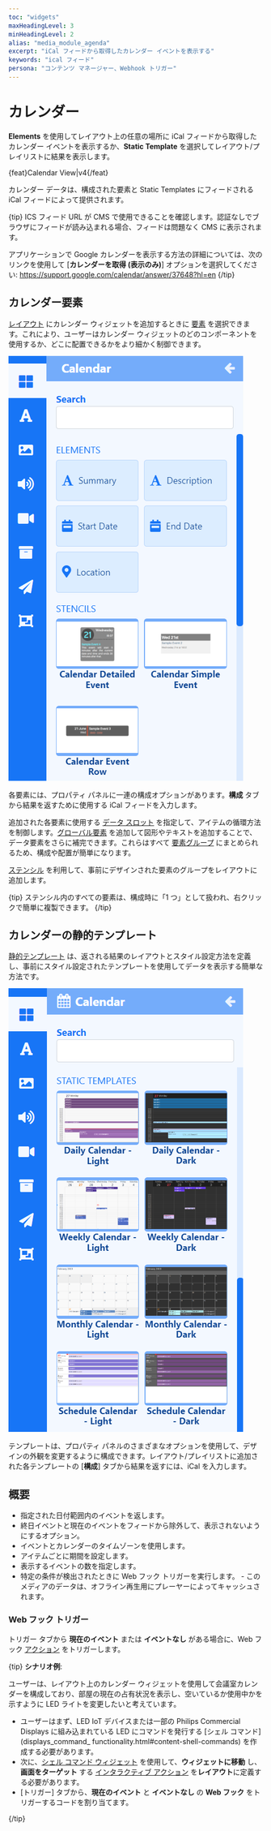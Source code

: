 ```yaml
---
toc: "widgets"
maxHeadingLevel: 3
minHeadingLevel: 2
alias: "media_module_agenda"
excerpt: "iCal フィードから取得したカレンダー イベントを表示する"
keywords: "ical フィード"
persona: "コンテンツ マネージャー、Webhook トリガー"
---
```


# カレンダー

**Elements** を使用してレイアウト上の任意の場所に iCal フィードから取得したカレンダー イベントを表示するか、**Static Template** を選択してレイアウト/プレイリストに結果を表示します。

{feat}Calendar View|v4{/feat}

カレンダー データは、構成された要素と Static Templates にフィードされる iCal フィードによって提供されます。

{tip}
ICS フィード URL が CMS で使用できることを確認します。認証なしでブラウザにフィードが読み込まれる場合、フィードは問題なく CMS に表示されます。

アプリケーションで Google カレンダーを表示する方法の詳細については、次のリンクを使用して [**カレンダーを取得 (表示のみ)**] オプションを選択してください: https://support.google.com/calendar/answer/37648?hl=en
{/tip}

## カレンダー要素

[レイアウト](layouts_editor.html) にカレンダー ウィジェットを追加するときに [要素](layouts_editor#content-data-widgets-and-elements) を選択できます。これにより、ユーザーはカレンダー ウィジェットのどのコンポーネントを使用するか、どこに配置できるかをより細かく制御できます。

![カレンダー要素](img/v4_media_modules_calendar_elements.png)

各要素には、プロパティ パネルに一連の構成オプションがあります。**構成** タブから結果を返すために使用する iCal フィードを入力します。

追加された各要素に使用する [データ スロット](https://test.xibo.org.uk/manual/en/layouts_editor.html#content-data-slots) を指定して、アイテムの循環方法を制御します。[グローバル要素](layouts_editor.html#content-global-elements) を追加して図形やテキストを追加することで、データ要素をさらに補完できます。これらはすべて [要素グループ](layouts_editor.html#content-grouping-elements) にまとめられるため、構成や配置が簡単になります。

[ステンシル](layouts_editor.html#content-stencils) を利用して、事前にデザインされた要素のグループをレイアウトに追加します。

{tip}
ステンシル内のすべての要素は、構成時に「1 つ」として扱われ、右クリックで簡単に複製できます。
{/tip}

## カレンダーの静的テンプレート

[静的テンプレート](layouts_editor.html#content-static-templates) は、返される結果のレイアウトとスタイル設定方法を定義し、事前にスタイル設定されたテンプレートを使用してデータを表示する簡単な方法です。

![カレンダー要素](img/v4_media_modules_calendar_templates.png)

テンプレートは、プロパティ パネルのさまざまなオプションを使用して、デザインの外観を変更するように構成できます。レイアウト/プレイリストに追加された各テンプレートの [**構成**] タブから結果を返すには、iCal を入力します。

## 概要

- 指定された日付範囲内のイベントを返します。
- 終日イベントと現在のイベントをフィードから除外して、表示されないようにするオプション。
- イベントとカレンダーのタイムゾーンを使用します。
- アイテムごとに期間を設定します。
- 表示するイベントの数を指定します。
- 特定の条件が検出されたときに Web フック トリガーを実行します。 - このメディアのデータは、オフライン再生用にプレーヤーによってキャッシュされます。

### Web フック トリガー

トリガー タブから **現在のイベント** または **イベントなし** がある場合に、Web フック [アクション](layouts_interactive_actions.html) をトリガーします。

{tip}
**シナリオ例**:

ユーザーは、レイアウト上のカレンダー ウィジェットを使用して会議室カレンダーを構成しており、部屋の現在の占有状況を表示し、空いているか使用中かを示すように LED ライトを変更したいと考えています。

- ユーザーはまず、LED IoT デバイスまたは一部の Philips Commercial Displays に組み込まれている LED にコマンドを発行する [シェル コマンド](displays_command_ functionality.html#content-shell-commands) を作成する必要があります。
- 次に、[シェル コマンド ウィジェット](media_module_shellcommand.html) を使用して、**ウィジェットに移動** し、**画面をターゲット** する [インタラクティブ アクション](layouts_interactive_actions.html) を**レイアウト**に定義する必要があります。
- [トリガー] タブから、**現在のイベント** と **イベントなし** の **Web フック** をトリガーするコードを割り当てます。

{/tip}

